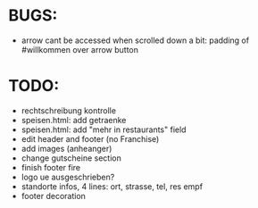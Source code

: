 # BUGS:

- arrow cant be accessed when scrolled down a bit: padding of #willkommen over arrow button

# TODO:

- rechtschreibung kontrolle
- speisen.html: add getraenke
- speisen.html: add "mehr in restaurants" field
- edit header and footer (no Franchise)
- add images (anheanger)
- change gutscheine section
- finish footer fire
- logo ue ausgeschrieben?
- standorte infos, 4 lines: ort, strasse, tel, res empf
- footer decoration
